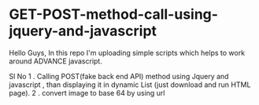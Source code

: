 # GET-POST-method-call-using-jquery-and-javascript

Hello Guys, 
In this repo I'm uploading simple scripts which helps to work around ADVANCE javascript.

Sl No 
 1 .  Calling POST(fake back end API) method using Jquery and javascript , than displaying it in dynamic List (just download and run HTML page).
 2 . convert image to base 64 by using url
